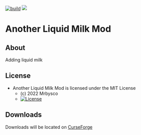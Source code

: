 [![build](https://github.com/Mrbysco/AnotherLiquidMilkMod/actions/workflows/build.yml/badge.svg)](https://github.com/Mrbysco/AnotherLiquidMilkMod/actions/workflows/build.yml) [![](http://cf.way2muchnoise.eu/versions/319900.svg)](https://www.curseforge.com/minecraft/mc-mods/another-liquid-milk)

# Another Liquid Milk Mod #

## About ##
Adding liquid milk

## License ##
* Another Liquid Milk Mod is licensed under the MIT License
  - (c) 2022 Mrbysco
  - [![License](https://img.shields.io/badge/License-MIT-red.svg?style=flat)](http://opensource.org/licenses/MIT)

## Downloads ##
Downloads will be located on [CurseForge](https://www.curseforge.com/minecraft/mc-mods/another-liquid-milk)
